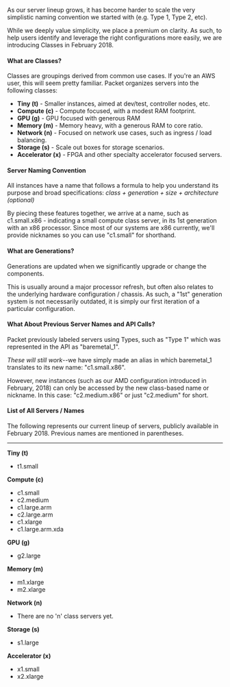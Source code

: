 <!--<meta>
{
    "title":"Compute Classes",
    "description":"Our various device type classes",
    "date": "09/20/2019",
    "tag":["Device Types", "Devices", "Compute Classes]
}
</meta>-->

As our server lineup grows, it has become harder to scale the very simplistic naming convention we started with (e.g. Type 1, Type 2, etc).

While we deeply value simplicity, we place a premium on clarity.  As such, to help users identify and leverage the right configurations more easily, we are introducing Classes in February 2018.

#### What are Classes?

Classes are groupings derived from common use cases.  If you're an AWS user, this will seem pretty familiar.  Packet organizes servers into the following classes:

*   __Tiny (t)__ - Smaller instances, aimed at dev/test, controller nodes, etc.
*   __Compute (c)__ - Compute focused, with a modest RAM footprint.
*   __GPU (g)__ - GPU focused with  generous RAM
*   __Memory (m)__ - Memory heavy, with a generous RAM to core ratio.
*   __Network (n)__ - Focused on network use cases, such as ingress / load balancing.
*   __Storage (s)__ - Scale out boxes for storage scenarios.
*   __Accelerator (x)__ - FPGA and other specialty accelerator focused servers.

#### Server Naming Convention

All instances have a name that follows a formula to help you understand its purpose and broad specifications:  _class + generation + size + architecture (optional)_

By piecing these features together, we arrive at a name, such as c1.small.x86 - indicating a small compute class server, in its 1st generation with an x86 processor.  Since most of our systems are x86 currently, we'll provide nicknames so you can use "c1.small" for shorthand.

#### What are Generations?

Generations are updated when we significantly upgrade or change the components.  

This is usually around a major processor refresh, but often also relates to the underlying hardware configuration / chassis.  As such, a "1st" generation system is not necessarily outdated, it is simply our first iteration of a particular configuration.

#### What About Previous Server Names and API Calls?  

Packet previously labeled servers using Types, such as "Type 1" which was represented in the API as "baremetal_1".  

_These will still work_--we have simply made an alias in which baremetal_1 translates to its new name:  "c1.small.x86".  

However, new instances (such as our AMD configuration introduced in February, 2018) can only be accessed by the new class-based name or nickname.  In this case: "c2.medium.x86" or just "c2.medium" for short.

#### List of All Servers / Names

The following represents our current lineup of servers, publicly available in February 2018.  Previous names are mentioned in parentheses.  

---
__Tiny (t)__
* t1.small

__Compute (c)__
* c1.small
* c2.medium
* c1.large.arm
* c2.large.arm
* c1.xlarge
* c1.large.arm.xda

__GPU (g)__
* g2.large

__Memory (m)__
* m1.xlarge
* m2.xlarge

__Network (n)__
* There are no 'n' class servers yet.

__Storage (s)__
* s1.large

__Accelerator (x)__
* x1.small
* x2.xlarge
